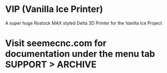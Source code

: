 # VIP (Vanilla Ice Printer)
A super huge Rostock MAX styled Delta 3D Printer for the Vanilla Ice Project


# Visit seemecnc.com for documentation under the menu tab SUPPORT > ARCHIVE
 